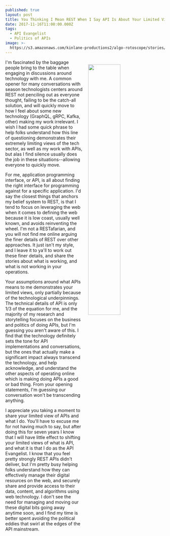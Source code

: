 ```yaml
---
published: true
layout: post
title: You Thinking I Mean REST When I Say API Is About Your Limited Views, Not Mine
date: 2017-11-16T11:00:00.000Z
tags:
  - API Evangelist
  - Politics of APIs
image: >-
  https://s3.amazonaws.com/kinlane-productions2/algo-rotoscope/stories/kin-chesapeake-sun_light_dali.jpg
---
```

<p><img src="https://s3.amazonaws.com/kinlane-productions2/algo-rotoscope/stories/kin-chesapeake-sun_light_dali.jpg" align="right" width="45%" style="padding: 15px;"></p>I'm fascinated by the baggage people bring to the table when engaging in discussions around technology with me. A common opener for many conversations with season technologists centers around REST not penciling out as everyone thought, failing to be the catch-all solution, and will quickly move to how I feel about some new technology (GraphQL, gRPC, Kafka, other) making my work irrelevant. I wish I had some quick phrase to help folks understand how this line of questioning demonstrates their extremely limiting views of the tech sector, as well as my work with APIs, but alas I find silence usually does the job in these situations--allowing everyone to quickly move.

For me, application programming interface, or API, is all about finding the right interface for programming against for a specific application. I'd say the closest things that anchors my belief system to REST, is that I tend to focus on leveraging the web when it comes to defining the web because it is low coast, usually well known, and avoids reinventing the wheel. I'm not a RESTafarian, and you will not find me online arguing the finer details of REST over other approaches. It just isn't my style, and I leave it to ya'll to work out these finer details, and share the stories about what is working, and what is not working in your operations. 

Your assumptions around what APIs means to me demonstrates your limited views, only partially because of the technological underpinnings. The technical details of API is only 1/3 of the equation for me, and the majority of my research and storytelling focuses on the business and politics of doing APIs, but I'm guessing you aren't aware of this. I find that the technology definitely sets the tone for API implementations and conversations, but the ones that actually make a significant impact always transcend the technology, and help acknowledge, and understand the other aspects of operating online which is making doing APIs a good or bad thing. From your opening statements, I'm guessing our conversation won't be transcending anything.

I appreciate you taking a moment to share your limited view of APIs and what I do. You'll have to excuse me for not having much to say, but after doing this for seven years I know that I will have little effect to shifting your limited views of what is API, and what it is that I do as the API Evangelist. I know that you feel pretty strongly REST APIs didn't deliver, but I'm pretty busy helping folks understand how they can effectively manage their digital resources on the web, and securely share and provide access to their data, content, and algorithms using web technology. I don't see the need for managing and moving our these digital bits going away anytime soon, and I find my time is better spent avoiding the political eddies that swirl at the edges of the API mainstream.
